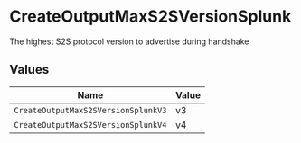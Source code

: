 # CreateOutputMaxS2SVersionSplunk

The highest S2S protocol version to advertise during handshake


## Values

| Name                                | Value                               |
| ----------------------------------- | ----------------------------------- |
| `CreateOutputMaxS2SVersionSplunkV3` | v3                                  |
| `CreateOutputMaxS2SVersionSplunkV4` | v4                                  |